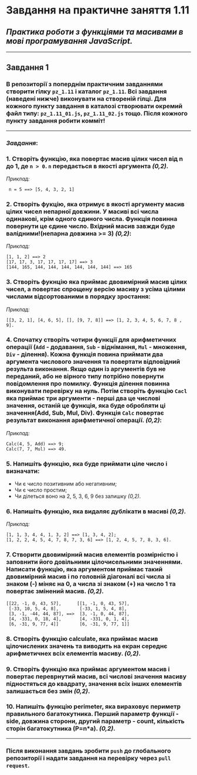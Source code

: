 # Завдання на практичне заняття 1.11

## _Практика роботи з функціями та масивами в мові програмування JavaScript._

---

## **Завдання 1**

### В репозиторії з поперднім практичним завданнями створити гілку `pz_1.11` і каталог `pz_1.11`. Всі завдання (наведені нижче) виконувати на створеній гілці. Для кожного пункту завдання в каталозі створювати окремий файл типу: `pz_1.11_01.js`, `pz_1.11_02.js` тощо. Після кожного пункту завдання робити комміт!

---

### **_Завдання_**:

### **1.** Створіть функцію, яка повертає масив цілих чисел від n до 1, де `n > 0`. `n` передається в якості аргумента _(0,2)_.

_Приклад:_

```
 n = 5 ==> [5, 4, 3, 2, 1]
```

### **2.** Створіть фукцію, яка отримує в якості аргументу масив цілих чисел непарної довжини. У масиві всі числа одинакові, крім одного єдиного числа. Функція повинна повернути це єдине число. Вхідний масив завжди буде валідними!(непарна довжина >= 3) _(0,2)_:

_Приклад:_

```
[1, 1, 2] ==> 2
[17, 17, 3, 17, 17, 17, 17] ==> 3
[144, 165, 144, 144, 144, 144, 144, 144] ==> 165

```

### **3.** Створіть фукнцію яка приймає двовимірний масив цілих чисел, а повертає спрощену версію масиву з усіма цілими числами відсортованими в порядку зростання:

_Приклад:_

```
[[3, 2, 1], [4, 6, 5], [], [9, 7, 8]] ==> [1, 2, 3, 4, 5, 6, 7, 8 , 9].
```

### **4.** Спочатку створіть чотири функції для арифметичних операції (`Add` - додавання, `Sub` - віднімання, `Mul` - множення, `Div` - ділення). Кожна функція повина приймати два аргумента числового значення та повертати відповідний результа виконання. Якщо один із аргументів був не переданий, або не вірного типу потрібно повернути повідомлення про помилку. Функція ділення повинна виконувати перевірку на нуль. Потім створіть функцію `Cacl` яка приймає три аргументи - перші два це числові значення, останій це функція, яка буде обробляти ці значення(Add, Sub, Mul, Div). Функція `Calc` повертає результат виконання арифметичної операції. _(0,2)_:

_Приклад:_

```
Calc(4, 5, Add) ==> 9;
Calc(7, 7, Mul) ==> 49.
```

### **5.** Напишіть функцію, яка буде приймати ціле число і визначати:

- Чи є число позитивним або негативним;
- Чи є число простим;
- Чи ділеться воно на 2, 5, 3, 6, 9 без залишку _(0,2)_.

### **6.** Напишіть функцію, яка видаляє дублікати в масиві _(0,2)_.

_Приклад:_

```
[1, 1, 3, 4, 4, 1, 3, 2] ==> [1, 3, 4, 2];
[1, 2, 2, 4, 5, 4, 7, 8, 7, 3, 6] ==> [1, 2, 4, 5, 7, 8, 3, 6].
```

### **7.** Створити двовимірний масив елементів розмірністю і заповнити його довільними цілочисельними значеннями. Написати функцію, яка аргументом приймає такий двовимірний масив і по головній діагоналі всі числа зі знаком (-) міняє на 0, а числа зі знаком (+) на число 1 та повертає змінений масив. _(0,2)_.

```
[[22, -1, 0, 43, 57],      [[1, -1, 0, 43, 57],
 [-33, 10, 5, 4, 8],        [-33, 1, 5, 4, 8],
 [3, -1, -44, 44, 87], ==>  [3, -1, 0, 44, 87],
 [4, -331, 0, 18, 4],       [4, -331, 0, 1, 4],
 [6, -31, 9, 77, 4]]        [6, -31, 9, 77, 1]]
```

### **8.** Створіть функцію calculate, яка приймає масив цілочислених значень та виводить на екран середнє арифметичнех всіх елементів масиву. _(0,2)_.

### **9.** Створіть функцію яка приймає аргументом масив і повертає переврнутий масив, всі числові значення масиву підностяться до квадрату, значення всіх інших елементів залишається без змін _(0,2)_.

### **10.** Напишіть функцію perimeter, яка вираховує периметр правильного багатокутника. Перший параметр функції - side, довжина сторони, другий параметр - count, кількість сторін багатокутника (P=n\*a). _(0,2)_.

---

### Після виконання завдань зробити `push` до глобального репозиторії і надати завдання на перевірку через `pull request`.
